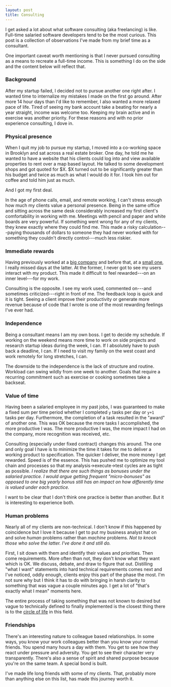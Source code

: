 ```yaml
---
layout: post
title: Consulting
---
```


I get asked a lot about what software consulting (aka freelancing) is like. Full-time salaried software developers tend to be the most curious. This post is a collection of observations I've made from my brief time as a consultant. 

One important caveat worth mentioning is that I never pursued consulting as a means to recreate a full-time income. This is something I do on the side and the content below will reflect that.

### Background

After my startup failed, I decided not to pursue another one right after. I wanted time to internalize my mistakes I made on the first go around. After more 14 hour days than I'd like to remember, I also wanted a more relaxed pace of life. Tired of seeing my bank account take a beating for nearly a year straight, income was welcome too. Keeping my brain active and in exercise was another priority. For these reasons and with no prior experience consulting, I dove in. 

### Physical presence

When I quit my job to pursue my startup, I moved into a co-working space in Brooklyn and sat across a real estate broker. One day, he told me he wanted to have a website that his clients could log into and view available properties to rent over a map based layout. He talked to some development shops and got quoted for $X. $X turned out to be significantly greater than his budget and twice as much as what I would do it for. I took him out for coffee and told him just as much.

And I got my first deal. 

In the age of phone calls, email, and remote working, I can't stress enough how much my clients value a personal presence. Being in the same office and sitting across the same desk considerably increased my first client's comfortability in working with me. Meetings with pencil and paper and white boards are very powerful. If something went wrong for any of my clients, they knew exactly where they could find me. This made a risky calculation---paying thousands of dollars to someone they had never worked with for something they couldn't directly control---much less riskier.

### Immediate rewards 

Having previously worked at a [big company](http://ms.com) and before that, at a [small one](http://whitehouse.gov), I really missed days at the latter. At the former, I never got to see my users interact with my product. This made it difficult to feel rewarded---on an inner level---for my work. 

Consulting is the opposite. I see my work used, commented on---and sometimes criticized---right in front of me. The feedback loop is quick and it is tight. Seeing a client improve their productivity or generate more revenue because of code that I wrote is one of the most rewarding feelings I've ever had. 

### Independence

Being a consultant means I am my own boss. I get to decide my schedule. If working on the weekend means more time to work on side projects and research startup ideas during the week, I can. If I absolutely have to push back a deadline, I can. If I need to visit my family on the west coast and work remotely for long stretches, I can. 

The downside to the independence is the lack of structure and routine. Workload can swing wildly from one week to another. Goals that require a recurring commitment such as exercise or cooking sometimes take a backseat.

### Value of time

Having been a salaried employee in my past jobs, I was guaranteed to make a fixed sum per time period whether I completed `y` tasks per day or `y+1` tasks per day. Furthermore, the completion of a task resulted in the "award" of another one. This was OK because the more tasks I accomplished, the more productive I was. The more productive I was, the more impact I had on the company, more recognition was received, etc. 

Consulting (especially under fixed contract) changes this around. The one and only goal I have is to minimize the time it takes for me to deliver a working product to specification. The quicker I deliver, the more money I get rewarded. Speed is of the essence. This has pushed me to optimize my tool chain and processes so that my analysis->execute->test cycles are as tight as possible. *I realize that there are such things as bonuses under the salaried practice. I would argue getting frequent "micro-bonuses" as opposed to one big yearly bonus still has an impact on how differently time is valued under each practice.* 

I want to be clear that I don't think one practice is better than another. But it is interesting to experience both.

### Human problems

Nearly all of my clients are non-technical. I don't know if this happened by coincidence but I love it because I get to put my business analyst hat on and solve *human* problems rather than *machine* problems. *Not to knock those who solve the latter. I've done it and still do.* 

First, I sit down with them and identify their values and priorities. Then come requirements. More often than not, they don't know what they want which is OK. We discuss, debate, and draw to figure that out. Distilling "what I want" statements into hard technical requirements comes next and I've noticed, oddly enough, clients enjoy this part of the phase the most. I'm not sure why but I think it has to do with bringing in harsh clarity to something that was vague a couple minutes ago. I get a lot of "that's exactly what I mean" moments here.

The entire process of taking something that was not known to desired but vague to technically defined to finally implemented is the closest thing there is to the [circle of life](http://en.wikipedia.org/wiki/Circle_of_Life) in this field.

### Friendships

There's an interesting nature to colleague based relationships. In some ways, you know your work colleagues better than you know your normal friends. You spend many hours a day with them. You get to see how they react under pressure and adversity. You get to see their character very transparently. There's also a sense of spirit and shared purpose because you're on the same team. A special bond is built. 

I've made life long friends with some of my clients. That, probably more than anything else on this list, has made this journey worth it. 
